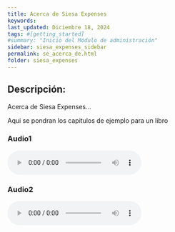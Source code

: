 ```yaml
---
title: Acerca de Siesa Expenses
keywords:
last_updated: Diciembre 18, 2024
tags: #[getting_started]
#summary: "Inicio del Módulo de administración"
sidebar: siesa_expenses_sidebar
permalink: se_acerca_de.html
folder: siesa_expenses
---
```


## **Descripción:**

Acerca de Siesa Expenses...

Aqui se pondran los capitulos de ejemplo para un libro

### **Audio1**

<audio controls>
  <source src="/DOC6/pdf/0_Introduccion.mp3" type="audio/mpeg">
  Tu navegador no soporta el elemento de audio.
</audio>

### **Audio2**

<audio controls>
  <source src="/DOC6/pages/libro1/1_Salud.mp3" type="audio/mpeg">
  Tu navegador no soporta el elemento de audio.
</audio>
